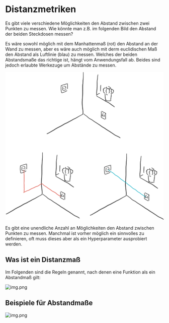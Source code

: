 # Distanzmetriken

Es gibt viele verschiedene Möglichkeiten den Abstand zwischen zwei Punkten zu messen.
Wie könnte man z.B. im folgenden Bild den Abstand der beiden Steckdosen messen?

Es wäre sowohl möglich mit dem Manhattenmaß (rot) den Abstand an der Wand zu messen,
aber es wäre auch möglich mit derm euclidischen Maß den Abstand als Luftlinie (blau)
zu messen. Welches der beiden Abstandsmaße das richtige ist, hängt vom Anwendungsfall ab.
Beides sind jedoch erlaubte Werkezuge um Abstände zu messen.

![img.png](steckdose_beispiel.png)

Es gibt eine unendliche Anzahl an Möglichkeiten den Abstand zwischen Punkten zu messen.
Manchmal ist vorher möglich ein sinnvolles zu definieren, oft muss dieses aber als ein 
Hyperparameter ausprobiert werden.

## Was ist ein Distanzmaß
Im Folgenden sind die Regeln genannt, nach denen eine Funktion als ein Abstandmaß gilt:

![img.png](was_ist_ein_abstandmaß.png)

## Beispiele für Abstandmaße

![img.png](diverse_abstandmaße.png)
